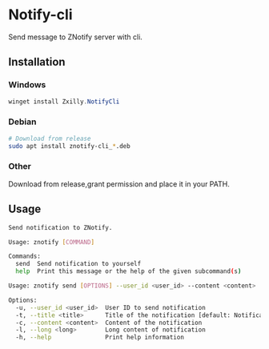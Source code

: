 # Notify-cli
Send message to ZNotify server with cli.

## Installation

### Windows

```powershell
winget install Zxilly.NotifyCli
```

### Debian
```bash
# Download from release
sudo apt install znotify-cli_*.deb
```

### Other

Download from release,grant permission and place it in your PATH.

## Usage

```bash
Send notification to ZNotify.

Usage: znotify [COMMAND]

Commands:
  send  Send notification to yourself
  help  Print this message or the help of the given subcommand(s)

Usage: znotify send [OPTIONS] --user_id <user_id> --content <content>

Options:
  -u, --user_id <user_id>  User ID to send notification
  -t, --title <title>      Title of the notification [default: Notification]
  -c, --content <content>  Content of the notification
  -l, --long <long>        Long content of notification
  -h, --help               Print help information
```
